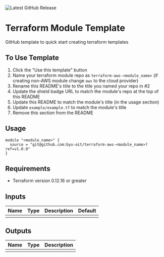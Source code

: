 ![Latest GitHub Release](https://img.shields.io/github/v/release/byu-oit/terraform-aws-<module_name>?sort=semver)

# Terraform Module Template
GitHub template to quick start creating terraform templates

## To Use Template
1. Click the "Use this template" button 
2. Name your terraform module repo as `terraform-aws-<module_name>` (if creating non-AWS module change `aws` to the cloud provider)
3. Rename this README's title to the title you named your repo in #2
4. Update the shield badge URL to match the module's repo at the top of this README
5. Update this README to match the module's title (in the usage section)
6. Update `example/example.tf` to match the module's title
7. Remove this section from the README
 
## Usage
```hcl
module "<module_name>" {
  source = "git@github.com:byu-oit/terraform-aws-<module_name>?ref=v1.0.0"
}
```

## Requirements
* Terraform version 0.12.16 or greater

## Inputs
| Name | Type  | Description | Default |
| --- | --- | --- | --- |
| | | | |

## Outputs
| Name | Type | Description |
| ---  | ---  | --- |
| | | |

